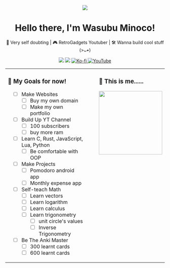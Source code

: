 <p align="center">
  <img src="https://readme-typing-svg.herokuapp.com/?lines=Hi+There,+I'm+Wasubu+Minoco!!!;Probably+Dumber+Than+Most+People...;I+Hate+Dunning-Kruger+Effect...;Anyways+I+Make+Youtube+Videos!!!;I+Try+To+Always+Learn+New+Stuff..." />
</p>

<h1 align="center"> Hello there, I'm Wasubu Minoco!</h1>

<p align="center">
  🧠 Very self doubting | 🎮 RetroGadgets Youtuber | 🛠️ Wanna build cool stuff (>ᴗ•)
</p>

<p align="center">
  <a href="https://github.com/wasubu"><img src="https://img.shields.io/github/followers/wasubu?label=Follow&style=social" /></a>
  <a href="mailto:pepperxminoco@gmail.com"><img src="https://img.shields.io/badge/Email-D14836?style=flat&logo=gmail&logoColor=white"/></a>
    <a href="https://ko-fi.com/minoco" target="_blank">
  <img src="https://img.shields.io/badge/Kofi-FFFFFF.svg?logo=ko-fi&logoColor=red" alt="Ko-fi" />
    <a href="https://www.youtube.com/channel/UCZ3eSecMfl3kTJ6E4Y6rBdw" target="_blank">
    <img src="https://img.shields.io/badge/Minoco's Gadgets-FF0000?style=flat&logo=youtube&logoColor=white" alt="YouTube" />
  </a>
</a>

</p>


<div align="center">

<table>
<tr>
<td>

### 🎯 My Goals for now!
<div style="margin-left: 1em">

- [ ] Make Websites  
    - [ ] Buy my own domain  
    - [ ] Make my own portfolio  
- [ ] Build Up YT Channel
    - [ ] 100 subscribers
    - [ ] buy more ram
- [ ] Learn C, Rust, JavaScript, Lua, Python  
    - [ ] Be comfortable with OOP
- [ ] Make Projects
    - [ ] Pomodoro android app 
    - [ ] Monthly expense app
- [ ] Self-teach Math  
    - [ ] Learn vectors  
    - [ ] Learn logarithm  
    - [ ] Learn calculus
    - [ ] Learn trigonometry
        - [ ] unit circle's values
        - [ ] Inverse Trigonometry
- [ ] Be The Anki Master
    - [ ] 300 learnt cards
    - [ ] 600 learnt cards

</div>

</td>
<td style="vertical-align: top; padding-left: 40px;">

<h3>🌟 This is me......</h3>

<img src="https://media.giphy.com/media/LmNwrBhejkK9EFP504/giphy.gif" width="200"/>

</td>
</tr>
</table>

</div>
